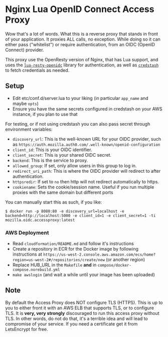 # Nginx Lua OpenID Connect Access Proxy
Wow that's a lot of words. What this is a reverse proxy that stands in front of your application. It proxies ALL calls,
no exception.
While doing so it can either pass ("whitelist") or require authentication, from an OIDC (OpenID Connect) provider.

This proxy use the OpenResty version of Nginx, that has Lua support, and uses the [`lua-resty-openidc`](https://github.com/zmartzone/lua-resty-openidc) library for
authentication, as well as [`credstash`](https://github.com/fugue/credstash) to fetch credentials as needed.

## Setup
- Edit etc/conf.d/server.lua to your liking (in particular `app_name` and maybe `opts`)
- Ensure you have the same secrets configured in credstash on your AWS instance, if you plan to use that

For testing, or if not using credstash you can also pass secret through environment variables:

- `discovery_url`: This is the well-known URL for your OIDC provider, such as
  `https://auth.mozilla.auth0.com/.well-known/openid-configuration`
- `client_id`: This is your OIDC identifier.
- `client_secret`: This is your shared OIDC secret.
- `backend`: This is the service to proxy.
- `allowed_group`: If set, only allow users in this group to log in.
- `redirect_uri_path`: This is where the OIDC provider will redirect to after authentication.  
- `httpsredir`: If set to `no` then http will not redirect automatically to https.
- `cookiename`: Sets the cookie/session name. Useful if you run multiple proxies with the same domain but different
  ports

You can manually start this as such, if you like:

```
$ docker run -p 8080:80 -e discovery_url=localhost -e backend=http://localhost:5000 -e client_id=1 -e client_secret=1 -ti mozilla.oidc.accessproxy:latest
```

### AWS Deployment

- Read `cloudformation/README.md` and follow it's instructions
- Create a repository in ECR for the Docker image by following instructions at
  `https://us-west-2.console.aws.amazon.com/ecs/home?region=us-west-2#/repositories/create/new` (or another region)
- Replace HUB_URL in the `Makefile` **and** in `compose/docker-compose.norebuild.yml`
- `make awslogin` (and wait a while until your image has been uploaded)


## Note
By default the Access Proxy does NOT configure TLS (HTTPS). This is up to you to either front it with an AWS ELB that
supports TLS, or to configure TLS. It is **very, very strongly** discouraged to run this access proxy without TLS. In
other words, do not do that, it's a terrible idea and will lead to compromise of your service.
If you need a certificate get it from LetsEncrypt for free.
